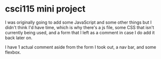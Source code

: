 # csci115 mini project

I was originally going to add some JavaScript and some other things but I didn't think I'd have time, which is why there's a js file, some CSS that isn't currently being used, and a form that I left as a comment in case I do add it back later on.

I have 1 actual comment aside from the form I took out, a nav bar, and some flexbox.